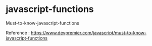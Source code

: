 # javascript-functions
Must-to-know-javascript-functions

Reference : https://www.devpremier.com/javascript/must-to-know-javascript-functions
